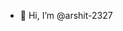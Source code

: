 - 👋 Hi, I’m @arshit-2327


<!---
arshit-2327/arshit-2327 is a ✨ special ✨ repository because its `README.md` (this file) appears on your GitHub profile.
You can click the Preview link to take a look at your changes.
--->
